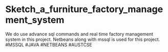 # Sketch_a_furniture_factory_management_system
 We do use advance sql commands and real time factory management system in this project. Netbeans along with mssql is used for this project.           #MSSQL #JAVA #NETBEANS #AUSTCSE
